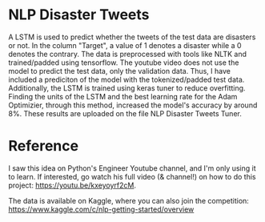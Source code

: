 # NLP Disaster Tweets
A LSTM is used to predict whether the tweets of the test data are disasters or not. In the column "Target", a value of 1 denotes a disaster while a 0 denotes the contrary. The data is preprocessed with tools like NLTK and trained/padded using tensorflow. The youtube video does not use the model to predict the test data, only the validation data. Thus, I have included a prediciton of the model with the tokenized/padded test data. Additionally, the LSTM is trained using keras tuner to reduce overfitting. Finding the units of the LSTM and the best learning rate for the Adam Optimizier, through this method, increased the model's accuracy by around 8%. These results are uploaded on the file NLP Disaster Tweets Tuner.

# Reference
I saw this idea on Python's Engineer Youtube channel, and I'm only using it to learn. If interested, go watch his full video (& channel!) on how to do this project: https://youtu.be/kxeyoyrf2cM. 

The data is available on Kaggle, where you can also join the competition: https://www.kaggle.com/c/nlp-getting-started/overview
